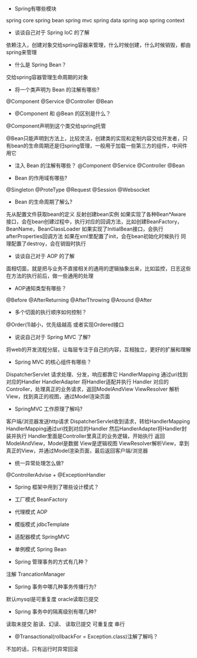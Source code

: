 - Spring有哪些模块

spring core
spring bean
spring mvc
spring data
spring aop
spring context

- 谈谈自己对于 Spring IoC 的了解

依赖注入，创建对象交给spring容器来管理，什么时候创建，什么时候销毁，都由spring来管理

- 什么是 Spring Bean？

交给spring容器管理生命周期的对象

- 将一个类声明为 Bean 的注解有哪些?

@Component
@Service
@Controller
@Bean

- @Component 和 @Bean 的区别是什么？

@Component声明到这个类交给spring托管

@Bean只能声明到方法上，比较灵活，创建类的实现和定制内容交给开发者，只有bean的生命周期还是归spring管理，一般用于加载一些第三方的组件，中间件用它

- 注入 Bean 的注解有哪些？
@Component
@Service
@Controller
@Bean


- Bean 的作用域有哪些?

@Singleton
@ProteType
@Request
@Session
@Websocket

- Bean 的生命周期了解么?

先从配置文件获取bean的定义
反射创建bean实例
如果实现了各种Bean*Aware接口，会在bean创建过程中，执行对应的回调方法，比如创建BeanFactory，BeanName，BeanClassLoader
如果实现了InitialBean接口，会执行afterProperties回调方法
如果在xml里配置了init，会在bean初始化时候执行
同理配置了destroy，会在销毁时执行


- 谈谈自己对于 AOP 的了解

面相切面，就是把与业务不直接相关的通用的逻辑抽象出来，比如监控，日志这些
在方法的执行前后，做一些通用的处理

- AOP通知类型有哪些？

@Before @AfterReturning @AfterThrowing @Around @After

- 多个切面的执行顺序如何控制？

@Order(1)越小，优先级越高
或者实现Ordered接口

- 说说自己对于 Spring MVC 了解?

将web的开发流程分层，让每层专注于自己的内容，互相独立，更好的扩展和理解

- Spring MVC 的核心组件有哪些？

DispatcherServlet 请求处理、分发，响应都靠它
HandlerMapping 通过uri找到对应的Handler
HandlerAdapter 将Handler适配并执行
Handler 对应的Controller，处理真正的业务请求，返回ModelAndView
ViewResolver 解析View，找到真正的视图，通过Model渲染页面

- SpringMVC 工作原理了解吗?

客户端/浏览器发送http请求
DispatcherServlet收到请求，转给HandlerMapping
HandlerMapping通过uri找到对应的Handler
然后HandlerAdapter将Handler封装并执行
Handler里面是Controller里真正的业务逻辑，开始执行
返回ModelAndView，Model是数据 View是逻辑视图
ViewResolver解析View，拿到真正的View，并通过Model渲染页面，最后返回客户端/浏览器

- 统一异常处理怎么做?

@ControllerAdvise + @ExceptionHandler

- Spring 框架中用到了哪些设计模式？

- 工厂模式 BeanFactory
- 代理模式 AOP
- 模版模式 jdbcTemplate
- 适配器模式 SpringMVC
- 单例模式 Spring Bean

- Spring 管理事务的方式有几种？

注解
TrancationManager

- Spring 事务中哪几种事务传播行为?

默认mysql是可重复度 oracle读取已提交

- Spring 事务中的隔离级别有哪几种?

读取未提交 脏读、幻读、
读取已提交
可重复度
串行

- @Transactional(rollbackFor = Exception.class)注解了解吗？

不加的话，只有运行时异常回滚